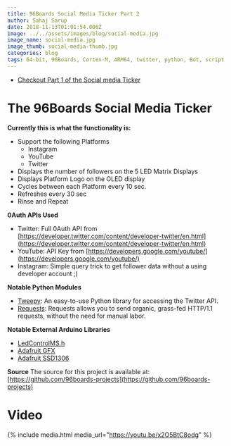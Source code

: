 ```yaml
---
title: 96Boards Social Media Ticker Part 2
author: Sahaj Sarup
date: 2018-11-13T01:01:54.000Z
image: ../../assets/images/blog/social-media.jpg
image_name: social-media.jpg
image_thumb: social-media-thumb.jpg
categories: blog
tags: 64-bit, 96Boards, Cortex-M, ARM64, twitter, python, Bot, script
---
```

- [Checkout Part 1 of the Social media Ticker](https://www.96boards.org/blog/social-ticker/)

# The 96Boards Social Media Ticker

**Currently this is what the functionality is:**
- Support the following Platforms
  - Instagram
  - YouTube
  - Twitter
- Displays the number of followers on the 5 LED Matrix Displays
- Displays Platform Logo on the OLED display
- Cycles between each Platform every 10 sec.
- Refreshes every 30 sec
- Rinse and Repeat

**0Auth APIs Used**
- Twitter: Full 0Auth API from [https://developer.twitter.com/content/developer-twitter/en.html](https://developer.twitter.com/content/developer-twitter/en.html)
- YouTube: API Key from [https://developers.google.com/youtube/](https://developers.google.com/youtube/)
- Instagram: Simple query trick to get follower data without a using developer account ;)

**Notable Python Modules**
- [Tweepy](http://www.tweepy.org/): An easy-to-use Python library for accessing the Twitter API.
- [Requests](http://docs.python-requests.org/en/master/): Requests allows you to send organic, grass-fed HTTP/1.1 requests, without the need for manual labor.

**Notable External Arduino Libraries**
- [LedControlMS.h](https://github.com/shaai/Arduino_LED_matrix_sketch)
- [Adafruit GFX](https://learn.adafruit.com/adafruit-gfx-graphics-library/overview)
- [Adafruit SSD1306](https://learn.adafruit.com/monochrome-oled-breakouts/arduino-library-and-examples)

**Source**
The source for this project is available at: [https://github.com/96boards-projects](https://github.com/96boards-projects)


# Video

{% include media.html media_url="https://youtu.be/x2O5BtC8odg" %}
